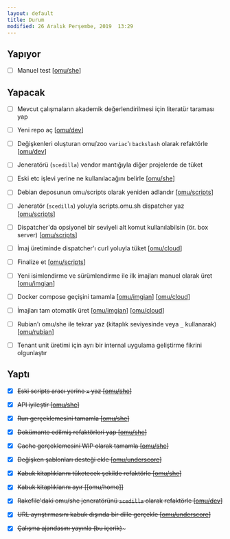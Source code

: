```yaml
---
layout: default
title: Durum
modified: 26 Aralık Perşembe, 2019  13:29
---
```


Yapıyor
-------

- [ ] Manuel test [[omu/she]]

Yapacak
-------

- [ ] Mevcut çalışmaların akademik değerlendirilmesi için literatür taraması yap

- [ ] Yeni repo aç [[omu/dev]]

- [ ] Değişkenleri oluşturan omu/zoo `variac`'ı `backslash` olarak refaktörle [[omu/dev]]

- [ ] Jeneratörü (`scedilla`) vendor mantığıyla diğer projelerde de tüket

- [ ] Eski etc işlevi yerine ne kullanılacağını belirle [[omu/she]]

- [ ] Debian deposunun omu/scripts olarak yeniden adlandır [[omu/scripts]]

- [ ] Jeneratör (`scedilla`) yoluyla scripts.omu.sh dispatcher yaz [[omu/scripts]]

- [ ] Dispatcher'da opsiyonel bir seviyeli alt komut kullanılabilsin (ör. box server) [[omu/scripts]]

- [ ] İmaj üretiminde dispatcher'ı curl yoluyla tüket [[omu/cloud]]

- [ ] Finalize et [[omu/scripts]]

- [ ] Yeni isimlendirme ve sürümlendirme ile ilk imajları manuel olarak üret [[omu/imgian]]

- [ ] Docker compose geçişini tamamla [[omu/imgian]] [[omu/cloud]]

- [ ] İmajları tam otomatik üret [[omu/imgian]] [[omu/cloud]]

- [ ] Rubian'ı omu/she ile tekrar yaz (kitaplık seviyesinde veya `_` kullanarak) [[omu/rubian]]

- [ ] Tenant unit üretimi için ayrı bir internal uygulama geliştirme fikrini olgunlaştır

Yaptı
-------

- [X] ~~Eski scripts aracı yerine `x` yaz [[omu/she]]~~

- [X] ~~API iyileştir [[omu/she]]~~

- [X] ~~Run gerçeklemesini tamamla [[omu/she]]~~

- [X] ~~Dokümante edilmiş refaktörleri yap [[omu/she]]~~

- [X] ~~Cache gerçeklemesini WIP olarak tamamla [[omu/she]]~~

- [X] ~~Değişken şablonları desteği ekle [[omu/underscore]]~~

- [X] ~~Kabuk kitaplıklarını tüketecek şekilde refaktörle [[omu/she]]~~

- [X] ~~Kabuk kitaplıklarını ayır [[omu/home]]~~

- [X] ~~Rakefile'daki omu/she jeneratörünü `scedilla` olarak refaktörle [[omu/dev]]~~

- [X] ~~URL ayrıştırmasını kabuk dışında bir dille gerçekle [[omu/underscore]]~~

- [X] ~~Çalışma ajandasını yayınla (bu içerik)~~~

[omu/cloud]:      https://github.com/omu/cloud
[omu/dev]:        https://github.com/omu/dev
[omu/imgian]:     https://github.com/omu/imgian
[omu/rubian]:     https://github.com/omu/rubian
[omu/scripts]:    https://github.com/omu/scripts
[omu/she]:        https://github.com/omu/home
[omu/she]:        https://github.com/omu/she
[omu/underscore]: https://github.com/omu/underscore
